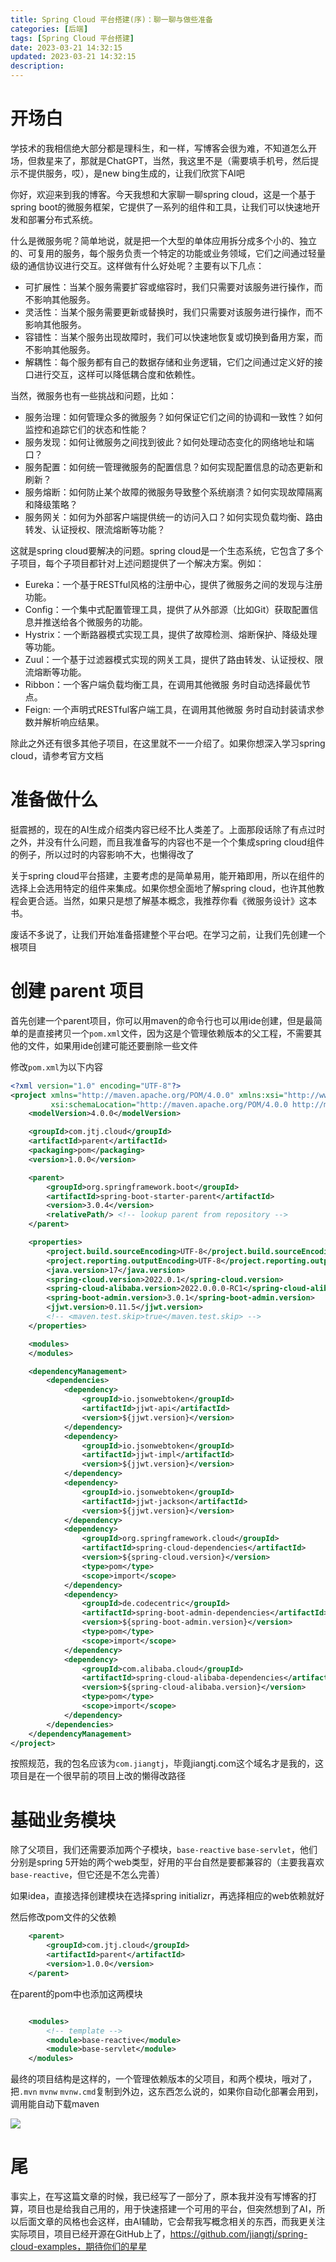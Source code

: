```yaml
---
title: Spring Cloud 平台搭建(序)：聊一聊与做些准备
categories: [后端]
tags: [Spring Cloud 平台搭建]
date: 2023-03-21 14:32:15
updated: 2023-03-21 14:32:15
description:
---
```


# 开场白

学技术的我相信绝大部分都是理科生，和一样，写博客会很为难，不知道怎么开场，但救星来了，那就是ChatGPT，当然，我这里不是（需要填手机号，然后提示不提供服务，哎），是new bing生成的，让我们欣赏下AI吧

你好，欢迎来到我的博客。今天我想和大家聊一聊spring cloud，这是一个基于spring boot的微服务框架，它提供了一系列的组件和工具，让我们可以快速地开发和部署分布式系统。

什么是微服务呢？简单地说，就是把一个大型的单体应用拆分成多个小的、独立的、可复用的服务，每个服务负责一个特定的功能或业务领域，它们之间通过轻量级的通信协议进行交互。这样做有什么好处呢？主要有以下几点：

- 可扩展性：当某个服务需要扩容或缩容时，我们只需要对该服务进行操作，而不影响其他服务。
- 灵活性：当某个服务需要更新或替换时，我们只需要对该服务进行操作，而不影响其他服务。
- 容错性：当某个服务出现故障时，我们可以快速地恢复或切换到备用方案，而不影响其他服务。
- 解耦性：每个服务都有自己的数据存储和业务逻辑，它们之间通过定义好的接口进行交互，这样可以降低耦合度和依赖性。

当然，微服务也有一些挑战和问题，比如：

<!-- more -->

- 服务治理：如何管理众多的微服务？如何保证它们之间的协调和一致性？如何监控和追踪它们的状态和性能？
- 服务发现：如何让微服务之间找到彼此？如何处理动态变化的网络地址和端口？
- 服务配置：如何统一管理微服务的配置信息？如何实现配置信息的动态更新和刷新？
- 服务熔断：如何防止某个故障的微服务导致整个系统崩溃？如何实现故障隔离和降级策略？
- 服务网关：如何为外部客户端提供统一的访问入口？如何实现负载均衡、路由转发、认证授权、限流熔断等功能？

这就是spring cloud要解决的问题。spring cloud是一个生态系统，它包含了多个子项目，每个子项目都针对上述问题提供了一个解决方案。例如：

- Eureka：一个基于RESTful风格的注册中心，提供了微服务之间的发现与注册功能。
- Config：一个集中式配置管理工具，提供了从外部源（比如Git）获取配置信息并推送给各个微服务的功能。
- Hystrix：一个断路器模式实现工具，提供了故障检测、熔断保护、降级处理等功能。
- Zuul：一个基于过滤器模式实现的网关工具，提供了路由转发、认证授权、限流熔断等功能。
- Ribbon：一个客户端负载均衡工具，在调用其他微服 务时自动选择最优节点。
- Feign: 一个声明式RESTful客户端工具，在调用其他微服 务时自动封装请求参数并解析响应结果。

除此之外还有很多其他子项目，在这里就不一一介绍了。如果你想深入学习spring cloud，请参考官方文档

# 准备做什么

挺震撼的，现在的AI生成介绍类内容已经不比人类差了。上面那段话除了有点过时之外，并没有什么问题，而且我准备写的内容也不是一个个集成spring cloud组件的例子，所以过时的内容影响不大，也懒得改了

关于spring cloud平台搭建，主要考虑的是简单易用，能开箱即用，所以在组件的选择上会选用特定的组件来集成。如果你想全面地了解spring cloud，也许其他教程会更合适。当然，如果只是想了解基本概念，我推荐你看《微服务设计》这本书。

废话不多说了，让我们开始准备搭建整个平台吧。在学习之前，让我们先创建一个根项目

# 创建 parent 项目

首先创建一个parent项目，你可以用maven的命令行也可以用ide创建，但是最简单的是直接拷贝一个`pom.xml`文件，因为这是个管理依赖版本的父工程，不需要其他的文件，如果用ide创建可能还要删除一些文件

修改`pom.xml`为以下内容

```xml
<?xml version="1.0" encoding="UTF-8"?>
<project xmlns="http://maven.apache.org/POM/4.0.0" xmlns:xsi="http://www.w3.org/2001/XMLSchema-instance"
         xsi:schemaLocation="http://maven.apache.org/POM/4.0.0 http://maven.apache.org/xsd/maven-4.0.0.xsd">
    <modelVersion>4.0.0</modelVersion>

    <groupId>com.jtj.cloud</groupId>
    <artifactId>parent</artifactId>
    <packaging>pom</packaging>
    <version>1.0.0</version>

    <parent>
        <groupId>org.springframework.boot</groupId>
        <artifactId>spring-boot-starter-parent</artifactId>
        <version>3.0.4</version>
        <relativePath/> <!-- lookup parent from repository -->
    </parent>

    <properties>
        <project.build.sourceEncoding>UTF-8</project.build.sourceEncoding>
        <project.reporting.outputEncoding>UTF-8</project.reporting.outputEncoding>
        <java.version>17</java.version>
        <spring-cloud.version>2022.0.1</spring-cloud.version>
        <spring-cloud-alibaba.version>2022.0.0.0-RC1</spring-cloud-alibaba.version>
        <spring-boot-admin.version>3.0.1</spring-boot-admin.version>
        <jjwt.version>0.11.5</jjwt.version>
        <!-- <maven.test.skip>true</maven.test.skip> -->
    </properties>

    <modules>
    </modules>

    <dependencyManagement>
        <dependencies>
            <dependency>
                <groupId>io.jsonwebtoken</groupId>
                <artifactId>jjwt-api</artifactId>
                <version>${jjwt.version}</version>
            </dependency>
            <dependency>
                <groupId>io.jsonwebtoken</groupId>
                <artifactId>jjwt-impl</artifactId>
                <version>${jjwt.version}</version>
            </dependency>
            <dependency>
                <groupId>io.jsonwebtoken</groupId>
                <artifactId>jjwt-jackson</artifactId>
                <version>${jjwt.version}</version>
            </dependency>
            <dependency>
                <groupId>org.springframework.cloud</groupId>
                <artifactId>spring-cloud-dependencies</artifactId>
                <version>${spring-cloud.version}</version>
                <type>pom</type>
                <scope>import</scope>
            </dependency>
            <dependency>
                <groupId>de.codecentric</groupId>
                <artifactId>spring-boot-admin-dependencies</artifactId>
                <version>${spring-boot-admin.version}</version>
                <type>pom</type>
                <scope>import</scope>
            </dependency>
            <dependency>
                <groupId>com.alibaba.cloud</groupId>
                <artifactId>spring-cloud-alibaba-dependencies</artifactId>
                <version>${spring-cloud-alibaba.version}</version>
                <type>pom</type>
                <scope>import</scope>
            </dependency>
        </dependencies>
    </dependencyManagement>
</project>
```

按照规范，我的包名应该为`com.jiangtj`，毕竟jiangtj.com这个域名才是我的，这项目是在一个很早前的项目上改的懒得改路径

# 基础业务模块

除了父项目，我们还需要添加两个子模块，`base-reactive` `base-servlet`，他们分别是spring 5开始的两个web类型，好用的平台自然是要都兼容的（主要我喜欢`base-reactive`，但它还是不怎么完善）

如果idea，直接选择创建模块在选择spring initializr，再选择相应的web依赖就好

然后修改pom文件的父依赖

```xml
    <parent>
        <groupId>com.jtj.cloud</groupId>
        <artifactId>parent</artifactId>
        <version>1.0.0</version>
    </parent>
```

在parent的pom中也添加这两模块

```xml

    <modules>
        <!-- template -->
        <module>base-reactive</module>
        <module>base-servlet</module>
    </modules>
```

最终的项目结构是这样的，一个管理依赖版本的父项目，和两个模块，哦对了，把`.mvn` `mvnw` `mvnw.cmd`复制到外边，这东西怎么说的，如果你自动化部署会用到，调用能自动下载maven

![](https://raw.githubusercontent.com/jiangtj/picgo-repo/master/img-a20230321175410.png)

# 尾

事实上，在写这篇文章的时候，我已经写了一部分了，原本我并没有写博客的打算，项目也是给我自己用的，用于快速搭建一个可用的平台，但突然想到了AI，所以后面文章的风格也会这样，由AI辅助，它会帮我写概念相关的东西，而我更关注实际项目，项目已经开源在GitHub上了，https://github.com/jiangtj/spring-cloud-examples，期待你们的星星


